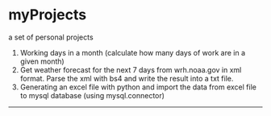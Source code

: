 # myProjects
a set of personal projects

1. Working days in a month (calculate how many days of work are in a given month)
2. Get weather forecast for the next 7 days from wrh.noaa.gov in xml format. Parse the xml with bs4 and write the result into a txt file.
3. Generating an excel file with python and import the data from excel file to mysql database (using mysql.connector)

--------------------------------------------------------------------

